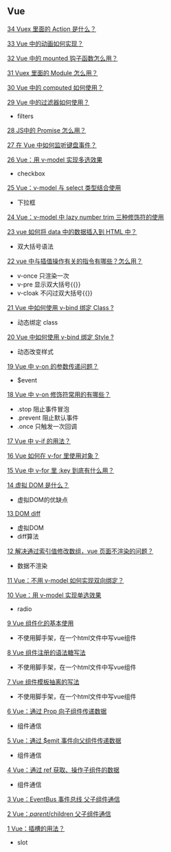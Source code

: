 ## Vue

[34 Vuex 里面的 Action 是什么？](https://zhuanlan.zhihu.com/p/417231815)

[33 Vue 中的动画如何实现？](https://zhuanlan.zhihu.com/p/418015309)

[32 Vue 中的 mounted 钩子函数怎么用？](https://zhuanlan.zhihu.com/p/419358051)

[31 Vuex 里面的 Module 怎么用？](https://zhuanlan.zhihu.com/p/419498049)

[30 Vue 中的 computed 如何使用？](https://zhuanlan.zhihu.com/p/419506345)

[29 Vue 中的过滤器如何使用？](https://zhuanlan.zhihu.com/p/424216171)

* filters

[28 JS中的 Promise 怎么用？](https://zhuanlan.zhihu.com/p/435555341)

[27 在 Vue 中如何监听键盘事件？](https://zhuanlan.zhihu.com/p/441522241)

[26 Vue：用 v-model 实现多选效果](https://zhuanlan.zhihu.com/p/491975740)

- checkbox

[25 Vue：v-model 与 select 类型结合使用](https://zhuanlan.zhihu.com/p/492318927)

- 下拉框

[24 Vue：v-model 中 lazy number trim 三种修饰符的使用](https://zhuanlan.zhihu.com/p/492332191)

[23 vue 如何将 data 中的数据插入到 HTML 中？](https://zhuanlan.zhihu.com/p/467444993)

* 双大括号语法

[22 vue 中与插值操作有关的指令有哪些？怎么用？](https://zhuanlan.zhihu.com/p/467885581)

* v-once 只渲染一次
* v-pre 显示双大括号{{}}
* v-cloak 不闪过双大括号{{}}

[21 Vue 中如何使用 v-bind 绑定 Class ?](https://zhuanlan.zhihu.com/p/469655669)

* 动态绑定 class

[20 Vue 中如何使用 v-bind 绑定 Style ?](https://zhuanlan.zhihu.com/p/470454150)

* 动态改变样式

[19 Vue 中 v-on 的参数传递问题？](https://zhuanlan.zhihu.com/p/473146467)

* $event

[18 Vue 中 v-on 修饰符常用的有哪些？](https://zhuanlan.zhihu.com/p/476626798)

* .stop 阻止事件冒泡
* .prevent 阻止默认事件
* .once 只触发一次回调

[17 Vue 中 v-if 的用法？](https://zhuanlan.zhihu.com/p/476634428)

[16 Vue 如何在 v-for 里使用对象？](https://zhuanlan.zhihu.com/p/478573911)

[15 Vue 中 v-for 里 :key 到底有什么用？](https://zhuanlan.zhihu.com/p/480038193)

[14 虚拟 DOM 是什么？](https://zhuanlan.zhihu.com/p/480051950)

* 虚拟DOM的优缺点

[13 DOM diff](https://zhuanlan.zhihu.com/p/480394858)

* 虚拟DOM
* diff算法

[12 解决通过索引值修改数组，vue 页面不渲染的问题？](https://zhuanlan.zhihu.com/p/488490750)

* 数据不渲染

[11 Vue：不用 v-model 如何实现双向绑定？](https://zhuanlan.zhihu.com/p/491892428)

[10 Vue：用 v-model 实现单选效果](https://zhuanlan.zhihu.com/p/491939677)

* radio

[9 Vue 组件化的基本使用](https://zhuanlan.zhihu.com/p/495709904)

- 不使用脚手架，在一个html文件中写vue组件

[8 Vue 组件注册的语法糖写法](https://zhuanlan.zhihu.com/p/495748814)

- 不使用脚手架，在一个html文件中写vue组件

[7 Vue 组件模板抽离的写法](https://zhuanlan.zhihu.com/p/495754089)

- 不使用脚手架，在一个html文件中写vue组件

[6 Vue：通过 Prop 向子组件传递数据](https://zhuanlan.zhihu.com/p/497040683)

- 组件通信

[5 Vue：通过 $emit 事件向父组件传递数据](https://zhuanlan.zhihu.com/p/497083184)

- 组件通信

[4 Vue：通过 ref 获取、操作子组件的数据](https://zhuanlan.zhihu.com/p/497207400)

- 组件通信

[3 Vue：EventBus 事件总线 父子组件通信](https://zhuanlan.zhihu.com/p/497819604)

[2 Vue：$parent/$children 父子组件通信](https://zhuanlan.zhihu.com/p/497848997)

[1 Vue：插槽的用法？](https://zhuanlan.zhihu.com/p/508338207)

- slot